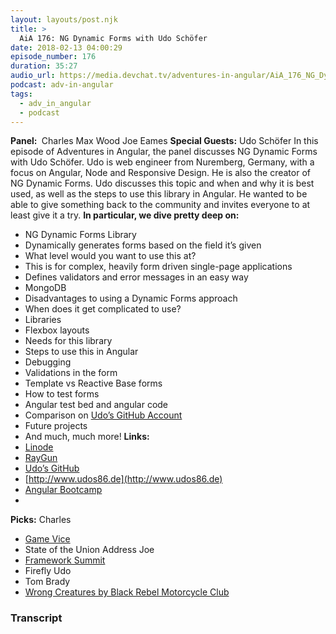 ```yaml
---
layout: layouts/post.njk
title: >
  AiA 176: NG Dynamic Forms with Udo Schöfer
date: 2018-02-13 04:00:29
episode_number: 176
duration: 35:27
audio_url: https://media.devchat.tv/adventures-in-angular/AiA_176_NG_Dynamic_Forms_with_Udo_Schofer.mp3
podcast: adv-in-angular
tags:
  - adv_in_angular
  - podcast
---
```


**Panel:&nbsp;** Charles Max Wood Joe Eames **Special Guests:** Udo Schöfer In this episode of Adventures in Angular, the panel discusses NG Dynamic Forms with Udo Schöfer. Udo is web engineer from Nuremberg, Germany, with a focus on Angular, Node and Responsive Design. He is also the creator of NG Dynamic Forms. Udo discusses this topic and when and why it is best used, as well as the steps to use this library in Angular. He wanted to be able to give something back to the community and invites everyone to at least give it a try. **In particular, we dive pretty deep on:**

- NG Dynamic Forms Library
- Dynamically generates forms based on the field it’s given
- What level would you want to use this at?
- This is for complex, heavily form driven single-page applications
- Defines validators and error messages in an easy way
- MongoDB
- Disadvantages to using a Dynamic Forms approach
- When does it get complicated to use?
- Libraries
- Flexbox layouts
- Needs for this library
- Steps to use this in Angular
- Debugging
- Validations in the form
- Template vs Reactive Base forms
- How to test forms
- Angular test bed and angular code
- Comparison on [Udo’s GitHub Account](https://github.com/udos86)
- Future projects
- And much, much more!
  **Links: &nbsp;**
- [Linode](https://promo.linode.com/myangularstory/)
- [RayGun](https://raygun.com/)
- [Udo’s GitHub](https://github.com/udos86)
- [http://www.udos86.de](http://www.udos86.de)
- [Angular Bootcamp](https://angularbootcamp.com/)
-

**Picks:** Charles

- [Game Vice](https://gamevice.com/)
- State of the Union Address
  Joe
- [Framework Summit](https://www.frameworksummit.com/)
- Firefly
  Udo
- Tom Brady
- [Wrong Creatures by Black Rebel Motorcycle Club](https://itunes.apple.com/ca/album/wrong-creatures/1281520379)

### Transcript
